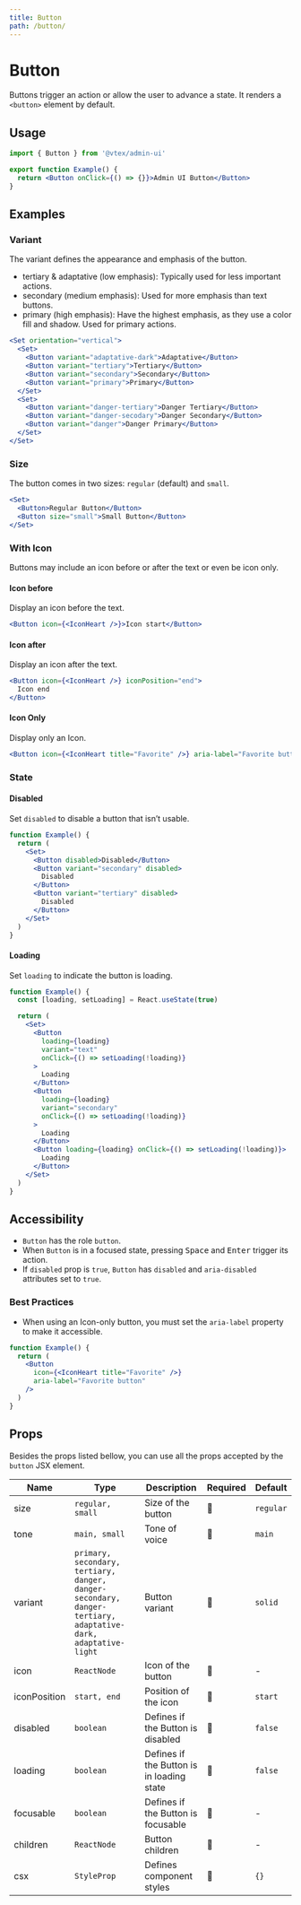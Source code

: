 ```yaml
---
title: Button
path: /button/
---
```


# Button

Buttons trigger an action or allow the user to advance a state. It renders a `<button>` element by default.

## Usage

```jsx isStatic
import { Button } from '@vtex/admin-ui'

export function Example() {
  return <Button onClick={() => {}}>Admin UI Button</Button>
}
```

## Examples

### Variant

The variant defines the appearance and emphasis of the button.

- tertiary & adaptative (low emphasis): Typically used for less important actions.
- secondary (medium emphasis): Used for more emphasis than text buttons.
- primary (high emphasis): Have the highest emphasis, as they use a color fill and shadow. Used for primary actions.

```jsx live
<Set orientation="vertical">
  <Set>
    <Button variant="adaptative-dark">Adaptative</Button>
    <Button variant="tertiary">Tertiary</Button>
    <Button variant="secondary">Secondary</Button>
    <Button variant="primary">Primary</Button>
  </Set>
  <Set>
    <Button variant="danger-tertiary">Danger Tertiary</Button>
    <Button variant="danger-secodary">Danger Secondary</Button>
    <Button variant="danger">Danger Primary</Button>
  </Set>
</Set>
```

### Size

The button comes in two sizes: `regular` (default) and `small`.

```jsx live
<Set>
  <Button>Regular Button</Button>
  <Button size="small">Small Button</Button>
</Set>
```

### With Icon

Buttons may include an icon before or after the text or even be icon only.

#### Icon before

Display an icon before the text.

```jsx live
<Button icon={<IconHeart />}>Icon start</Button>
```

#### Icon after

Display an icon after the text.

```jsx live
<Button icon={<IconHeart />} iconPosition="end">
  Icon end
</Button>
```

#### Icon Only

Display only an Icon.

```jsx live
<Button icon={<IconHeart title="Favorite" />} aria-label="Favorite button" />
```

### State

#### Disabled

Set `disabled` to disable a button that isn’t usable.

```jsx live
function Example() {
  return (
    <Set>
      <Button disabled>Disabled</Button>
      <Button variant="secondary" disabled>
        Disabled
      </Button>
      <Button variant="tertiary" disabled>
        Disabled
      </Button>
    </Set>
  )
}
```

#### Loading

Set `loading` to indicate the button is loading.

```jsx live
function Example() {
  const [loading, setLoading] = React.useState(true)

  return (
    <Set>
      <Button
        loading={loading}
        variant="text"
        onClick={() => setLoading(!loading)}
      >
        Loading
      </Button>
      <Button
        loading={loading}
        variant="secondary"
        onClick={() => setLoading(!loading)}
      >
        Loading
      </Button>
      <Button loading={loading} onClick={() => setLoading(!loading)}>
        Loading
      </Button>
    </Set>
  )
}
```

## Accessibility

- `Button` has the role `button`.
- When `Button` is in a focused state, pressing <kbd>Space</kbd> and <kbd>Enter</kbd> trigger its action.
- If `disabled` prop is `true`, `Button` has `disabled` and `aria-disabled` attributes set to `true`.

### Best Practices

- When using an Icon-only button, you must set the `aria-label` property to make it accessible.

```jsx isStatic
function Example() {
  return (
    <Button
      icon={<IconHeart title="Favorite" />}
      aria-label="Favorite button"
    />
  )
}
```

## Props

Besides the props listed bellow, you can use all the props accepted by the `button` JSX element.

| Name         | Type                                                                                                         | Description                               | Required | Default   |
| ------------ | ------------------------------------------------------------------------------------------------------------ | ----------------------------------------- | -------- | --------- |
| size         | `regular, small`                                                                                             | Size of the button                        | 🚫       | `regular` |
| tone         | `main, small`                                                                                                | Tone of voice                             | 🚫       | `main`    |
| variant      | `primary, secondary, tertiary, danger, danger-secondary, danger-tertiary, adaptative-dark, adaptative-light` | Button variant                            | 🚫       | `solid`   |
| icon         | `ReactNode`                                                                                                  | Icon of the button                        | 🚫       | -         |
| iconPosition | `start, end`                                                                                                 | Position of the icon                      | 🚫       | `start`   |
| disabled     | `boolean`                                                                                                    | Defines if the Button is disabled         | 🚫       | `false`   |
| loading      | `boolean`                                                                                                    | Defines if the Button is in loading state | 🚫       | `false`   |
| focusable    | `boolean`                                                                                                    | Defines if the Button is focusable        | 🚫       | -         |
| children     | `ReactNode`                                                                                                  | Button children                           | 🚫       | -         |
| csx          | `StyleProp`                                                                                                  | Defines component styles                  | 🚫       | `{}`      |
